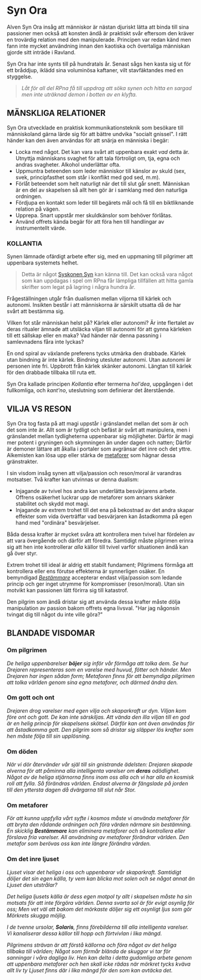 # Syn Ora

Alven Syn Ora insåg att människor är nästan djuriskt lätta att binda till sina passioner men också att konsten ändå är praktiskt svår eftersom den kräver en trovärdig relation med den manipulerade. Principen var redan känd men fann inte mycket användning innan den kaotiska och övertaliga människan gjorde sitt inträde i Ravland.

Syn Ora har inte synts till på hundratals år. Senast sågs hen kasta sig ut för ett bråddjup, iklädd sina voluminösa kaftaner, vilt stavfäktandes med en styggelse.

> *Låt för all del RPna få till uppdrag att söka synen och hitta en sargad men inte uträknad demon i botten av en klyfta.*

## MÄNSKLIGA RELATIONER

Syn Ora utvecklade en praktisk kommunikationsteknik som besökare till människoland gärna lärde sig för att bättre undvika "socialt gnissel". I rätt händer kan den även användas för att snärja en människa i begär:

* Locka med något. Det kan vara svårt att uppenbara exakt *vad* detta är. Utnyttja människans svaghet för att tala förtroligt om, tja, egna och andras svagheter. Alkohol underlättar ofta.
* Uppmuntra beteenden som leder människor till känslor av skuld (sex, svek, principfasthet som står i konflikt med god sed, m.m).
* Förlåt beteendet som helt naturligt när det till slut går snett. Människan är en del av skapelsen så allt hen gör är i samklang med den naturliga ordningen.
* Fördjupa en kontakt som leder till begärets mål och få till en biktliknande relation på vägen.
* Upprepa. Snart uppstår mer skuldkänslor som behöver förlåtas.
* Använd offrets kända begär för att föra hen till handlingar av instrumentellt värde.

### KOLLANTIA

Synen lämnade ofärdigt arbete efter sig, med en uppmaning till pilgrimer att uppenbara systemets helhet.

> Detta är något [Syskonen Syn](syskonen_syn.html) kan känna till. Det kan också vara något som kan uppdagas i spel om RPna får lämpliga tillfällen att hitta gamla skrifter som legat på lagring i några hundra år.

Frågeställningen utgår från dualismen mellan viljorna till kärlek och autonomi. Insikten består i att människorna är särskilt utsatta då de har svårt att bestämma sig.

Vilken fot står människan helst på? Kärlek eller autonomi? Är inte flertalet av deras ritualer ämnade att utsläcka viljan till autonomi för att gynna kärleken till ett sällskap eller en maka? Vad händer när denna passning i samlevnadens fåra inte lyckas?

En ond spiral av växlande preferens tycks utmärka den drabbade. Kärlek utan bindning är inte kärlek. Bindning utesluter autonomi. Utan autonomi är personen inte fri. Uppbrott från kärlek skänker autonomi. Längtan till kärlek för den drabbade tillbaka till ruta ett.

Syn Ora kallade principen *Kollantia* efter termerna *hol'dea*, uppgången i det fullkomliga, och *kant'no*, uteslutning som definierar det återstående.

## VILJA VS RESON

Syn Ora tog fasta på att magi uppstår i gränslandet mellan det som är och det som inte är. Allt som är tydligt och befäst är svårt att manipulera, men i gränslandet mellan tydligheterna uppenbarar sig möjligheter. Därför är magi mer potent i gryningen och skymningen än under dagen och natten; Därför är demoner lättare att åkalla i portaler som avgränsar det inre och det yttre. Alkemisten kan lösa upp eller stärka de [metaforer](#om-metaforer) som hägnar dessa gränstrakter.

I sin visdom insåg synen att vilja/passion och reson/moral är varandras motsatser. Två krafter kan utvinnas ur denna dualism:

* Injagande av tvivel hos andra kan underlätta besvärjarens arbete. Offrens osäkerhet luckrar upp de metaforer som annars skänker stabilitet och skydd mot magi.
* Injagande av extrem trohet till det ena på bekostnad av det andra skapar effekter som vida överträffar vad besvärjaren kan åstadkomma på egen hand med "ordinära" besvärjelser.

Båda dessa krafter är mycket svåra att kontrollera men tvivel har fördelen av att vara övergående och därför att föredra. Samtidigt måste pilgrimen erinra sig att hen inte kontrollerar *alla* källor till tvivel varför situationen ändå kan gå över styr.

Extrem trohet till ideal är aldrig ett stabilt fundament; Pilgrimens förmåga att kontrollera eller ens förutse effekterna är synnerligen osäker. En bemyndigad [*Bestämmare*](gravröset.html#bux-bare-tramahan) accepterar endast vilja/passion som ledande princip och ger inget utrymme för kompromisser (reson/moral). Utan sin motvikt kan passionen lätt förirra sig till katastrof.

Den pilgrim som ändå dristar sig att använda dessa krafter måste
dölja manipulation av passion bakom offrets egna livsval. "Har jag någonsin tvingat dig till något du inte ville göra?"

## BLANDADE VISDOMAR

### Om pilgrimen

*De heliga uppenbarelser **böjer** sig inför vår förmåga att tolka dem. Se hur Drejaren representeras som en varelse med huvud, fötter och händer. Men Drejaren har ingen sådan form; Metaforen finns för att bemyndiga pilgrimen att tolka världen genom sina egna metaforer, och därmed ändra den.*

### Om gott och ont

*Drejaren drog varelser med egen vilja och skaparkraft ur dyn. Viljan kom före ont och gott. De kan inte särskiljas. Att vända den illa viljan till en god är en helig princip för skapelsens skötsel. Därför kan ont även användas för att åstadkomma gott. Den pilgrim som så dristar sig släpper lös krafter som hen måste följa till sin upplösning.*

### Om döden

*När vi dör återvänder vår själ till sin gnistrande ädelsten: Drejaren skapade alverna för att påminna alla intelligenta varelser om **deras** odödlighet. Något av de heliga stjärnorna finns inom oss alla och vi har alla en kosmisk roll att fylla. Så förändras världen. Endast alverna är fängslade på jorden till den yttersta dagen då dvärgarna till slut når Stor.*

### Om metaforer

*För att kunna uppfylla vårt syfte i kosmos måste vi använda metaforer för att bryta den rådande ordningen och föra värden närmare sin bestämning. En skicklig **Bestämmare** kan eliminera metaforer och så kontrollera eller förslava fria varelser. All användning av metaforer förändrar världen. Den metafor som berövas oss kan inte längre förändra värden.*

### Om det inre ljuset

*Ljuset visar det heliga i oss och uppenbarar vår skaparkraft. Samtidigt döljer det sin egen källa, ty vem kan blicka mot solen och se något annat än Ljuset den utstrålar?*

*Det heliga ljusets källa är dess egen motpol ty allt i skapelsen måste ha sin motsats för att inte förgöra världen. Denna svarta sol är för evigt osynlig för oss; Men vet väl att bakom det mörkaste döljer sig ett osynligt ljus som gör Mörkrets skugga möjlig.*

*I de tvenne ursolar, **Solaris**, finns förebilderna till alla intelligenta varelser. Vi kanaliserar dessa källor till hopp och förtvivlan i lika mängd.*

*Pilgrimens strävan är att förstå källorna och föra något av det heliga tillbaka till världen; Något som förmår blända de skuggor vi tar för sanningar i våra dagliga liv. Hen kan delta i detta gudomliga arbete genom att uppenbara metaforer och hen skall icke rädas när mörkret tycks kväva allt liv ty Ljuset finns där i lika mängd för den som kan avtäcka det.*
